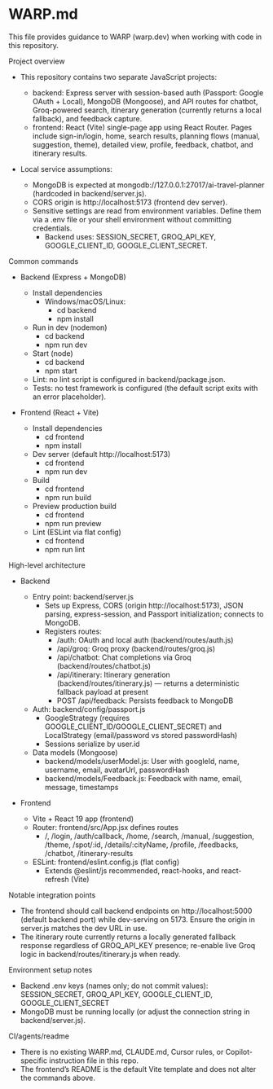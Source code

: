 # WARP.md

This file provides guidance to WARP (warp.dev) when working with code in this repository.

Project overview

- This repository contains two separate JavaScript projects:
  - backend: Express server with session-based auth (Passport: Google OAuth + Local), MongoDB (Mongoose), and API routes for chatbot, Groq-powered search, itinerary generation (currently returns a local fallback), and feedback capture.
  - frontend: React (Vite) single-page app using React Router. Pages include sign-in/login, home, search results, planning flows (manual, suggestion, theme), detailed view, profile, feedback, chatbot, and itinerary results.

- Local service assumptions:
  - MongoDB is expected at mongodb://127.0.0.1:27017/ai-travel-planner (hardcoded in backend/server.js).
  - CORS origin is http://localhost:5173 (frontend dev server).
  - Sensitive settings are read from environment variables. Define them via a .env file or your shell environment without committing credentials.
    - Backend uses: SESSION_SECRET, GROQ_API_KEY, GOOGLE_CLIENT_ID, GOOGLE_CLIENT_SECRET.

Common commands

- Backend (Express + MongoDB)
  - Install dependencies
    - Windows/macOS/Linux:
      - cd backend
      - npm install
  - Run in dev (nodemon)
    - cd backend
    - npm run dev
  - Start (node)
    - cd backend
    - npm start
  - Lint: no lint script is configured in backend/package.json.
  - Tests: no test framework is configured (the default script exits with an error placeholder).

- Frontend (React + Vite)
  - Install dependencies
    - cd frontend
    - npm install
  - Dev server (default http://localhost:5173)
    - cd frontend
    - npm run dev
  - Build
    - cd frontend
    - npm run build
  - Preview production build
    - cd frontend
    - npm run preview
  - Lint (ESLint via flat config)
    - cd frontend
    - npm run lint

High-level architecture

- Backend
  - Entry point: backend/server.js
    - Sets up Express, CORS (origin http://localhost:5173), JSON parsing, express-session, and Passport initialization; connects to MongoDB.
    - Registers routes:
      - /auth: OAuth and local auth (backend/routes/auth.js)
      - /api/groq: Groq proxy (backend/routes/groq.js)
      - /api/chatbot: Chat completions via Groq (backend/routes/chatbot.js)
      - /api/itinerary: Itinerary generation (backend/routes/itinerary.js) — returns a deterministic fallback payload at present
      - POST /api/feedback: Persists feedback to MongoDB
  - Auth: backend/config/passport.js
    - GoogleStrategy (requires GOOGLE_CLIENT_ID/GOOGLE_CLIENT_SECRET) and LocalStrategy (email/password vs stored passwordHash)
    - Sessions serialize by user.id
  - Data models (Mongoose)
    - backend/models/userModel.js: User with googleId, name, username, email, avatarUrl, passwordHash
    - backend/models/Feedback.js: Feedback with name, email, message, timestamps

- Frontend
  - Vite + React 19 app (frontend)
  - Router: frontend/src/App.jsx defines routes
    - /, /login, /auth/callback, /home, /search, /manual, /suggestion, /theme, /spot/:id, /details/:cityName, /profile, /feedbacks, /chatbot, /itinerary-results
  - ESLint: frontend/eslint.config.js (flat config)
    - Extends @eslint/js recommended, react-hooks, and react-refresh (Vite)

Notable integration points

- The frontend should call backend endpoints on http://localhost:5000 (default backend port) while dev-serving on 5173. Ensure the origin in server.js matches the dev URL in use.
- The itinerary route currently returns a locally generated fallback response regardless of GROQ_API_KEY presence; re-enable live Groq logic in backend/routes/itinerary.js when ready.

Environment setup notes

- Backend .env keys (names only; do not commit values): SESSION_SECRET, GROQ_API_KEY, GOOGLE_CLIENT_ID, GOOGLE_CLIENT_SECRET
- MongoDB must be running locally (or adjust the connection string in backend/server.js).

CI/agents/readme

- There is no existing WARP.md, CLAUDE.md, Cursor rules, or Copilot-specific instruction file in this repo.
- The frontend’s README is the default Vite template and does not alter the commands above.
